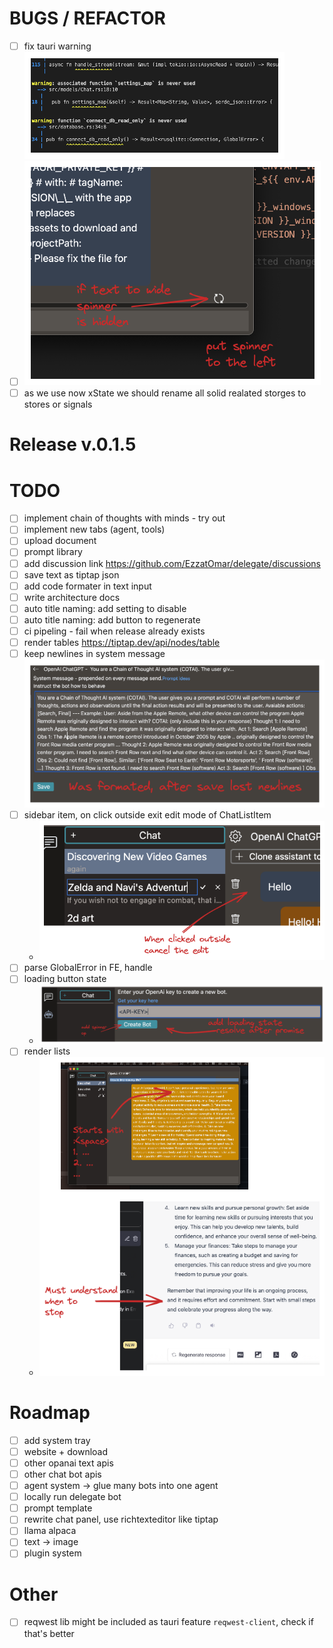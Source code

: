 
# BUGS / REFACTOR

- [ ] fix tauri warning  
  ![tauri warning](./todo-images/warnings.excalidraw.png "tauri warning")
- [ ]  
  ![spinner position](./todo-images/spinner_position.excalidraw.png "spinner position")
- [ ] as we use now xState we should rename all solid realated storges to stores or signals

# Release v.0.1.5  

# TODO

- [ ] implement chain of thoughts with minds - try out
- [ ] implement new tabs (agent, tools)
- [ ] upload document
- [ ] prompt library
- [ ] add discussion link <https://github.com/EzzatOmar/delegate/discussions>
- [ ] save text as tiptap json
- [ ] add code formater in text input
- [ ] write architecture docs
- [ ] auto title naming: add setting to disable
- [ ] auto title naming: add button to regenerate
- [ ] ci pipeling - fail when release already exists
- [ ] render tables  <https://tiptap.dev/api/nodes/table>
- [ ] keep newlines in system message  
 ![keep newlines in system message](./todo-images/format-systemmessage.excalidraw.png "keep newlines in system message")
- [ ] sidebar item, on click outside exit edit mode of ChatListItem
  - ![click outside](./todo-images/click-outside.excalidraw.png "click outside")
- [ ] parse GlobalError in FE, handle
- [ ] loading button state
  - ![loading button state](./todo-images/button-loading.excalidraw.png "loading button state")
- [ ] render lists  
  - ![render lists](./todo-images/render-lists.excalidraw.png "render lists")

# Roadmap

- [ ] add system tray
- [ ] website + download
- [ ] other opanai text apis
- [ ] other chat bot apis
- [ ] agent system -> glue many bots into one agent
- [ ] locally run delegate bot
- [ ] prompt template
- [ ] rewrite chat panel, use richtexteditor like tiptap
- [ ] llama alpaca
- [ ] text -> image
- [ ] plugin system

# Other

- [ ] reqwest lib might be included as tauri feature `reqwest-client`, check if that's better
